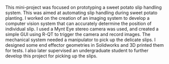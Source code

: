 This mini-project was focused on prototyping a sweet potato slip handling system. This was aimed at automating slip handling during sweet potato planting. I worked on the creation of an imaging system to develop a computer vision system that can accurately determine the position of individual slip. I used a Mynt Eye stereo camera was used, and created a simple GUI using R-QT to trigger the camera and record images. The mechanical system needed a manipulator to pick up the delicate slips. I designed some end effector geometries in Solidworks and 3D printed them for tests. I also later supervised an undergraduate student to further develop this project for picking up the slips.
